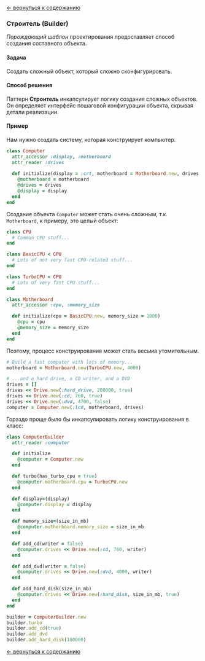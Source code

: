 [&larr; вернуться к
содержанию](https://github.com/VitaHub/Design-Patterns#creational)

### Строитель (Builder)
*Порождающий шаблон* проектирования предоставляет способ создания составного
объекта.

#### Задача
Создать сложный объект, который сложно сконфигурировать.

#### Способ решения
Паттерн __Строитель__ инкапсулирует логику создания сложных объектов.
Он определяет интерфейс пошаговой конфигурации объекта, скрывая детали
реализации.

#### Пример
Нам нужно создать систему, которая конструирует компьютер.

```ruby
class Computer
  attr_accessor :display, :motherboard
  attr_reader :drives
  
  def initialize(display = :crt, motherboard = Motherboard.new, drives = [])
    @motherboard = motherboard
    @drives = drives
    @display = display
  end
end
```

Создание объекта `Computer` может стать очень сложным, т.к. `Motherboard`,
к примеру, это целый объект:

```ruby
class CPU
  # Common CPU stuff...
end

class BasicCPU < CPU
  # Lots of not very fast CPU-related stuff...
end

class TurboCPU < CPU
  # Lots of very fast CPU stuff...
end

class Motherboard
  attr_accessor :cpu, :memory_size

  def initialize(cpu = BasicCPU.new, memory_size = 1000)
    @cpu = cpu
    @memory_size = memory_size
  end
end
```

Поэтому, процесс конструирования может стать весьма утомительным.

```ruby
# Build a fast computer with lots of memory...
motherboard = Motherboard.new(TurboCPU.new, 4000)

# ...and a hard drive, a CD writer, and a DVD
drives = []
drives << Drive.new(:hard_drive, 200000, true)
drives << Drive.new(:cd, 760, true)
drives << Drive.new(:dvd, 4700, false)
computer = Computer.new(:lcd, motherboard, drives)
```

Гораздо проще было бы инкапсулировать логику конструирования в класс:

```ruby
class ComputerBuilder
  attr_reader :computer

  def initialize
    @computer = Computer.new
  end

  def turbo(has_turbo_cpu = true)
    @computer.motherboard.cpu = TurboCPU.new
  end

  def display=(display)
    @computer.display = display
  end

  def memory_size=(size_in_mb)
    @computer.motherboard.memory_size = size_in_mb
  end

  def add_cd(writer = false)
    @computer.drives << Drive.new(:cd, 760, writer)
  end

  def add_dvd(writer = false)
    @computer.drives << Drive.new(:dvd, 4000, writer)
  end

  def add_hard_disk(size_in_mb)
    @computer.drives << Drive.new(:hard_disk, size_in_mb, true)
  end
end

builder = ComputerBuilder.new
builder.turbo
builder.add_cd(true)
builder.add_dvd
builder.add_hard_disk(100000)
```

[&larr; вернуться к
содержанию](https://github.com/VitaHub/Design-Patterns#creational)
